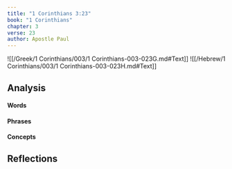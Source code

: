 ```yaml
---
title: "1 Corinthians 3:23"
book: "1 Corinthians"
chapter: 3
verse: 23
author: Apostle Paul
---
```

![[/Greek/1 Corinthians/003/1 Corinthians-003-023G.md#Text]]
![[/Hebrew/1 Corinthians/003/1 Corinthians-003-023H.md#Text]]

## Analysis

#### Words

#### Phrases

#### Concepts

## Reflections
